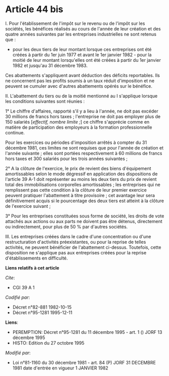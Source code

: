 # Article 44 bis

I. Pour l'établissement de l'impôt sur le revenu ou de l'impôt sur les sociétés, les bénéfices réalisés au cours de l'année
de leur création et des quatre années suivantes par les entreprises industrielles ne sont retenus que :

- pour les deux tiers de leur montant lorsque ces entreprises ont été créées à partir du 1er juin 1977 et avant le 1er
janvier 1982    - pour la moitié de leur montant lorsqu'elles ont été créées à partir du 1er janvier 1982 et jusqu'au 31
décembre 1983.

Ces abattements s'appliquent avant déduction des déficits reportables. Ils ne concernent pas les profits soumis à un taux
réduit d'imposition et ne peuvent se cumuler avec d'autres abattements opérés sur le bénéfice.

II. L'abattement du tiers ou de la moitié mentionné au I s'applique lorsque les conditions suivantes sont réunies :

1° Le chiffre d'affaires, rapporté s'il y a lieu à l'année, ne doit pas excéder 30 millions de francs hors taxes ;
l'entreprise ne doit pas employer plus de 150 salariés [*effectif, nombre limite ;*] ce chiffre s'apprécie comme en matière
de participation des employeurs à la formation professionnelle continue.

Pour les exercices ou périodes d'imposition arrêtés à compter du 31 décembre 1981, ces limites ne sont requises que pour
l'année de création et l'année suivante ; elles sont portées respectivement à 60 millions de francs hors taxes et 300
salariés pour les trois années suivantes ;

2° A la clôture de l'exercice, le prix de revient des biens d'équipement amortissables selon le mode dégressif en application
des dispositions de l'article 39 A-1 doit représenter au moins les deux tiers du prix de revient total des immobilisations
corporelles amortissables ; les entreprises qui ne remplissent pas cette condition à la clôture de leur premier exercice
peuvent pratiquer l'abattement à titre provisoire ; cet avantage leur sera définitivement acquis si le pourcentage des deux
tiers est atteint à la clôture de l'exercice suivant ;

3° Pour les entreprises constituées sous forme de société, les droits de vote attachés aux actions ou aux parts ne doivent
pas être détenus, directement ou indirectement, pour plus de 50 % par d'autres sociétés.

III. Les entreprises créées dans le cadre d'une concentration ou d'une restructuration d'activités préexistantes, ou pour la
reprise de telles activités, ne peuvent bénéficier de l'abattement ci-dessus. Toutefois, cette disposition ne s'applique pas
aux entreprises créées pour la reprise d'établissements en difficulté.

**Liens relatifs à cet article**

_Cite_:

  - CGI 39 A 1

_Codifié par_:

  - Décret n°82-881 1982-10-15
  - Décret n°95-1281 1995-12-11

**Liens**:

  - PEREMPTION: Décret n°95-1281 du 11 décembre 1995 - art. 1 () JORF 13 décembre 1995
  - HISTO: Edition du 27 octobre 1995

_Modifié par_:

  - Loi n°81-1160 du 30 décembre 1981 - art. 84 (P) JORF 31 DECEMBRE 1981 date d'entrée en vigueur 1 JANVIER 1982
